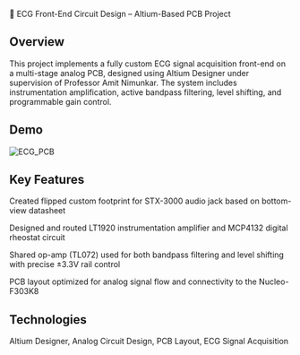 📁 ECG Front-End Circuit Design – Altium-Based PCB Project

## Overview
This project implements a fully custom ECG signal acquisition front-end on a multi-stage analog PCB, designed using Altium Designer under supervision of Professor Amit Nimunkar. The system includes instrumentation amplification, active bandpass filtering, level shifting, and programmable gain control.

## Demo

![ECG_PCB](ECG_PCB.png)


## Key Features

Created flipped custom footprint for STX-3000 audio jack based on bottom-view datasheet

Designed and routed LT1920 instrumentation amplifier and MCP4132 digital rheostat circuit

Shared op-amp (TL072) used for both bandpass filtering and level shifting with precise ±3.3V rail control

PCB layout optimized for analog signal flow and connectivity to the Nucleo-F303K8

## Technologies

Altium Designer, Analog Circuit Design, PCB Layout, ECG Signal Acquisition
